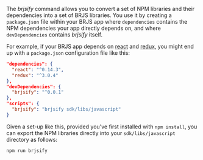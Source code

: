The _brjsify_ command allows you to convert a set of NPM libraries and their dependencies into a set of BRJS libraries. You use it by creating a `package.json` file within your BRJS app where `dependencies` contains the NPM dependencies your app directly depends on, and where `devDependencies` contains _brjsify_ itself.

For example, if your BRJS app depends on [react](https://www.npmjs.com/package/react) and [redux](https://www.npmjs.com/package/redux), you might end up with a `package.json` configuration file like this:

~~~json
"dependencies": {
  "react": "^0.14.3",
  "redux": "^3.0.4"
},
"devDependencies": {
  "brjsify": "^0.0.1"
},
"scripts": {
  "brjsify": "brjsify sdk/libs/javascript"
}
~~~

Given a set-up like this, provided you've first installed with `npm install`, you can export the NPM libraries directly into your `sdk/libs/javascript` directory as follows:

~~~bash
npm run brjsify
~~~
